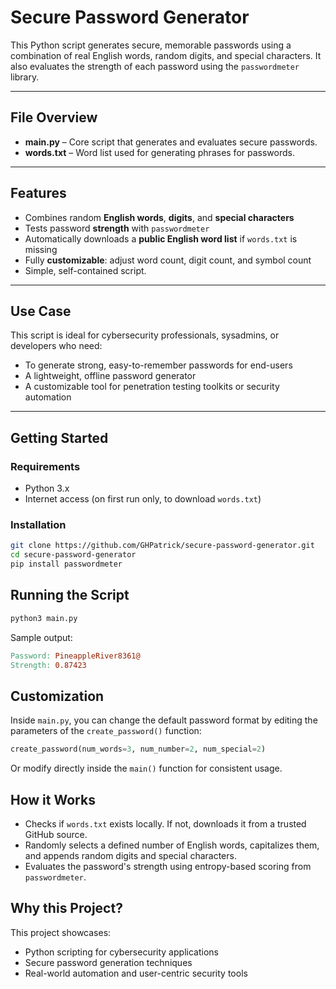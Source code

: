 # Secure Password Generator

This Python script generates secure, memorable passwords using a combination of real English words, random digits, and special characters. It also evaluates the strength of each password using the `passwordmeter` library. 

---

## File Overview

- **main.py** – Core script that generates and evaluates secure passwords.
- **words.txt** – Word list used for generating phrases for passwords. 

---

## Features

- Combines random **English words**, **digits**, and **special characters**
- Tests password **strength** with `passwordmeter`
- Automatically downloads a **public English word list** if `words.txt` is missing
- Fully **customizable**: adjust word count, digit count, and symbol count
- Simple, self-contained script. 

---

## Use Case

This script is ideal for cybersecurity professionals, sysadmins, or developers who need:
- To generate strong, easy-to-remember passwords for end-users
- A lightweight, offline password generator
- A customizable tool for penetration testing toolkits or security automation

---

## Getting Started

### Requirements

- Python 3.x
- Internet access (on first run only, to download `words.txt`)

### Installation

```bash
git clone https://github.com/GHPatrick/secure-password-generator.git
cd secure-password-generator
pip install passwordmeter
```

## Running the Script

```bash
python3 main.py
```
Sample output:

```makefile
Password: PineappleRiver8361@
Strength: 0.87423
```

## Customization 

Inside `main.py`, you can change the default password format by editing the parameters of the `create_password()` function:

```python
create_password(num_words=3, num_number=2, num_special=2)
```
Or modify directly inside the `main()` function for consistent usage. 

## How it Works
- Checks if `words.txt` exists locally. If not, downloads it from a trusted GitHub source.
- Randomly selects a defined number of English words, capitalizes them, and appends random digits and special characters.
- Evaluates the password's strength using entropy-based scoring from `passwordmeter`.

## Why this Project?
This project showcases:
- Python scripting for cybersecurity applications
- Secure password generation techniques
- Real-world automation and user-centric security tools
